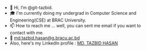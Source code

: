 - 👋 Hi, I’m @git-tazbid.
- 🎓 I'm currently doing my undergrad in Computer Science and Engineering(CSE) at BRAC University.
- 📫 How to reach me ... well, you can sent me email if you want to contact with me.
- 📧 md.tazbid.hasan@g.bracu.ac.bd
- <div class="badge-base LI-profile-badge" data-locale="en_US" data-size="large" data-theme="light" data-type="HORIZONTAL" data-vanity="md-tazbid-hasan" <h4> Also, here's my LinkedIn profile : </h4>  <a class="badge-base__link LI-simple-link"  
  href="https://bd.linkedin.com/in/md-tazbid-hasan?trk=profile-badge">MD. TAZBID HASAN</a></div>
              
<!---
    
--->
